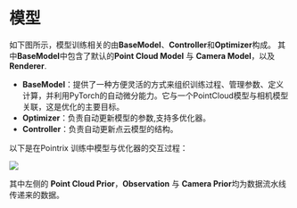 # 模型

如下图所示，模型训练相关的由**BaseModel**、**Controller**和**Optimizer**构成。
其中**BaseModel**中包含了默认的**Point Cloud Model** 与 **Camera Model**，以及 **Renderer**.

- **BaseModel**：提供了一种方便灵活的方式来组织训练过程、管理参数、定义计算，并利用PyTorch的自动微分能力。它与一个PointCloud模型与相机模型关联，这是优化的主要目标。
- **Optimizer**：负责自动更新模型的参数,支持多优化器。
- **Controller**：负责自动更新点云模型的结构。

以下是在Pointrix 训练中模型与优化器的交互过程：

![](../../images/model.png)

其中左侧的 **Point Cloud Prior**，**Observation** 与 **Camera Prior**均为数据流水线传递来的数据。
